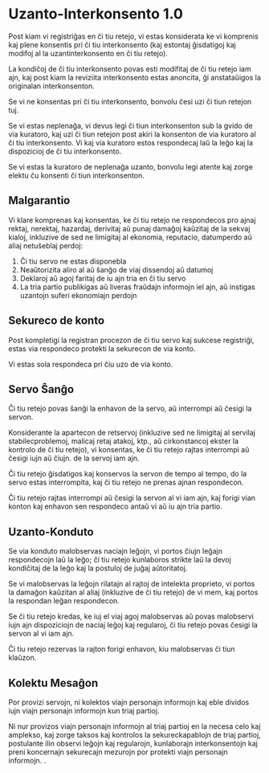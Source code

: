 # Uzanto-Interkonsento 1.0

Post kiam vi registriĝas en ĉi tiu retejo, vi estas konsiderata ke vi komprenis kaj plene konsentis pri ĉi tiu interkonsento (kaj estontaj ĝisdatigoj kaj modifoj al la uzantinterkonsento en ĉi tiu retejo).

La kondiĉoj de ĉi tiu interkonsento povas esti modifitaj de ĉi tiu retejo iam ajn, kaj post kiam la reviziita interkonsento estas anoncita, ĝi anstataŭigos la originalan interkonsenton.

Se vi ne konsentas pri ĉi tiu interkonsento, bonvolu ĉesi uzi ĉi tiun retejon tuj.

Se vi estas neplenaĝa, vi devus legi ĉi tiun interkonsenton sub la gvido de via kuratoro, kaj uzi ĉi tiun retejon post akiri la konsenton de via kuratoro al ĉi tiu interkonsento. Vi kaj via kuratoro estos respondecaj laŭ la leĝo kaj la dispozicioj de ĉi tiu interkonsento.

Se vi estas la kuratoro de neplenaĝa uzanto, bonvolu legi atente kaj zorge elektu ĉu konsenti ĉi tiun interkonsenton.

## Malgarantio

Vi klare komprenas kaj konsentas, ke ĉi tiu retejo ne respondecos pro ajnaj rektaj, nerektaj, hazardaj, derivitaj aŭ punaj damaĝoj kaŭzitaj de la sekvaj kialoj, inkluzive de sed ne limigitaj al ekonomia, reputacio, datumperdo aŭ aliaj netuŝeblaj perdoj:

1. Ĉi tiu servo ne estas disponebla
1. Neaŭtorizita aliro al aŭ ŝanĝo de viaj dissendoj aŭ datumoj
1. Deklaroj aŭ agoj faritaj de iu ajn tria en ĉi tiu servo
1. La tria partio publikigas aŭ liveras fraŭdajn informojn iel ajn, aŭ instigas uzantojn suferi ekonomiajn perdojn

## Sekureco de konto

Post kompletigi la registran procezon de ĉi tiu servo kaj sukcese registriĝi, estas via respondeco protekti la sekurecon de via konto.

Vi estas sola respondeca pri ĉiu uzo de via konto.

## Servo Ŝanĝo

Ĉi tiu retejo povas ŝanĝi la enhavon de la servo, aŭ interrompi aŭ ĉesigi la servon.

Konsiderante la apartecon de retservoj (inkluzive sed ne limigitaj al servilaj stabilecproblemoj, malicaj retaj atakoj, ktp., aŭ cirkonstancoj ekster la kontrolo de ĉi tiu retejo), vi konsentas, ke ĉi tiu retejo rajtas interrompi aŭ ĉesigi iujn aŭ ĉiujn. de la servoj iam ajn.

Ĉi tiu retejo ĝisdatigos kaj konservos la servon de tempo al tempo, do la servo estas interrompita, kaj ĉi tiu retejo ne prenas ajnan respondecon.

Ĉi tiu retejo rajtas interrompi aŭ ĉesigi la servon al vi iam ajn, kaj forigi vian konton kaj enhavon sen respondeco antaŭ vi aŭ iu ajn tria partio.

## Uzanto-Konduto

Se via konduto malobservas naciajn leĝojn, vi portos ĉiujn leĝajn respondecojn laŭ la leĝo; ĉi tiu retejo kunlaboros strikte laŭ la devoj kondiĉitaj de la leĝo kaj la postuloj de juĝaj aŭtoritatoj.

Se vi malobservas la leĝojn rilatajn al rajtoj de intelekta proprieto, vi portos la damaĝon kaŭzitan al aliaj (inkluzive de ĉi tiu retejo) de vi mem, kaj portos la respondan leĝan respondecon.

Se ĉi tiu retejo kredas, ke iuj el viaj agoj malobservas aŭ povas malobservi iujn ajn dispoziciojn de naciaj leĝoj kaj regularoj, ĉi tiu retejo povas ĉesigi la servon al vi iam ajn.

Ĉi tiu retejo rezervas la rajton forigi enhavon, kiu malobservas ĉi tiun klaŭzon.

## Kolektu Mesaĝon

Por provizi servojn, ni kolektos viajn personajn informojn kaj eble dividos iujn viajn personajn informojn kun triaj partioj.

Ni nur provizos viajn personajn informojn al triaj partioj en la necesa celo kaj amplekso, kaj zorge taksos kaj kontrolos la sekureckapablojn de triaj partioj, postulante ilin observi leĝojn kaj regularojn, kunlaborajn interkonsentojn kaj preni koncernajn sekurecajn mezurojn por protekti viajn personajn informojn. .
